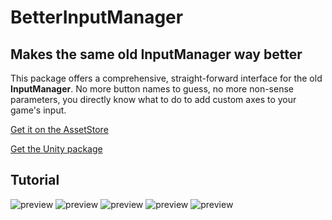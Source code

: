 # BetterInputManager
## Makes the same old InputManager way better

This package offers a comprehensive, straight-forward interface for the old **InputManager**.
No more button names to guess, no more non-sense parameters, you directly know what to do to add custom axes to your game's input.

[Get it on the AssetStore](https://assetstore.unity.com/packages/tools/input-management/better-inputmanager-229028)

[Get the Unity package](https://github.com/kevincastejon/Unity-BetterInputManager/releases/tag/v1.0)

## Tutorial

![preview](https://kevincastejon.github.io/Unity-BetterInputManager/Assets/KevinCastejon/BetterInputManager/Documentation/Tuto1.png)
![preview](https://kevincastejon.github.io/Unity-BetterInputManager/Assets/KevinCastejon/BetterInputManager/Documentation/Tuto2.png)
![preview](https://kevincastejon.github.io/Unity-BetterInputManager/Assets/KevinCastejon/BetterInputManager/Documentation/Tuto3.png)
![preview](https://kevincastejon.github.io/Unity-BetterInputManager/Assets/KevinCastejon/BetterInputManager/Documentation/Tuto4.png)
![preview](https://kevincastejon.github.io/Unity-BetterInputManager/Assets/KevinCastejon/BetterInputManager/Documentation/Tuto5.png)

